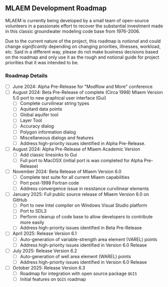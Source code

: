 ## MLAEM Development Roadmap

MLAEM is currently being developed by a small team of open-source volunteers in a passionate effort to recover the substantial investment made in this classic groundwater modeling code base from 1976-2006.

Due to the current nature of the project, this roadmap is *notional* and could change *significantly* depending on changing priorities, illnesses, workload, etc. Said in a different way, please do not make business decisions based on the roadmap and only use it as the rough and notional guide for project priorities that it was intended to be.

### Roadmap Details
- [ ] June 2024: Alpha Pre-Release for "Modflow and More" conference
- [ ] August 2024: Beta Pre-Release of complete (Circa 1998) Mlaem Version 5.0 port to new graphical user interface (Gui)
    - [ ] Complete curvilinear string types
    - [ ] Aquitard data points
    - [ ] Global aquifer tool
    - [ ] Layer Tool
    - [ ] Accuracy dialog
    - [ ] Polygon information dialog
    - [ ] Miscellaneous dialogs and features
    - [ ] Address high-priority issues identified in Alpha Pre-Release.
- [ ] August 2024: Alpha Pre-Release of Mlaem Academic Version
    - [ ] Add classic linesinks to Gui
    - [ ] Full port to MacOSX (initial port is was completed for Alpha Pre-Release)
- [ ] November 2024: Beta Release of Mlaem Version 6.0
    - [ ] Complete test suite for all current Mlaem capabilities
    - [ ] Port post-1998 Fortran code
    - [ ] Address convergence issue in resistance curvilinear elements
- [ ] January 2025: Full public source release of Mlaem Version 6.0 on GitHub
    - [ ] Port to new Intel compiler on Windows Visual Studio platform
    - [ ] Port to SDL3
    - [ ] Perform cleanup of code base to allow developers to contribute more easily
    - [ ] Address high-priority issues identified in Beta Pre-Release 
- [ ] April 2025: Release Version 6.1
    - [ ] Auto-generation of variable-strength area element (VAREL) points
    - [ ] Address high-priority issues identified in Version 6.0 Release
- [ ] July 2025: Release Version 6.2
    - [ ] Auto-generation of well area element (WAREL) points
    - [ ] Address high-priority issues identified in Version 6.0 Release
- [ ] October 2025: Release Version 6.3
    - [ ] Roadmap for integration with open source package `QGIS`
    - [ ] Initial features on `QGIS` roadmap
